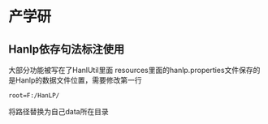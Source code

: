 # 产学研
## Hanlp依存句法标注使用
大部分功能被写在了HanlUtil里面
resources里面的hanlp.properties文件保存的是Hanlp的数据文件位置，需要修改第一行
```
root=F:/HanLP/
```
将路径替换为自己data所在目录